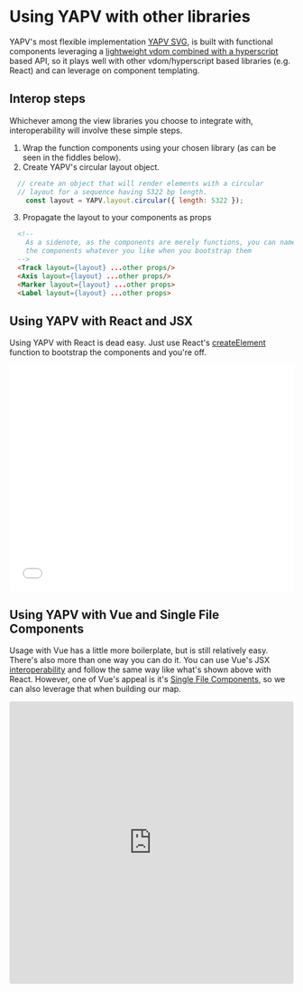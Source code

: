 # Using YAPV with other libraries

YAPV's most flexible implementation [YAPV SVG](https://www.npmjs.com/package/@yapv/svg), is built with functional components leveraging a [lightweight vdom combined with a hyperscript](https://github.com/jorgebucaran/hyperapp/tree/V1) based API, so it plays well with other vdom/hyperscript based libraries (e.g. React) and can leverage on component templating.

## Interop steps

Whichever among the view libraries you choose to integrate with, interoperability will involve these simple steps.

1. Wrap the function components using your chosen library (as can be seen in the fiddles below).
2. Create YAPV's circular layout object.
```javascript
  // create an object that will render elements with a circular
  // layout for a sequence having 5322 bp length.
	const layout = YAPV.layout.circular({ length: 5322 });
```
3. Propagate the layout to your components as props
```html
  <!--
    As a sidenote, as the components are merely functions, you can name
    the components whatever you like when you bootstrap them
  -->
  <Track layout={layout} ...other props/>
  <Axis layout={layout} ...other props/>
  <Marker layout={layout} ...other props>
  <Label layout={layout} ...other props>
```


## Using YAPV with React and JSX

Using YAPV with React is dead easy. Just use React's [createElement](https://reactjs.org/docs/react-api.html#createelement) function to bootstrap the components and you're off.

<iframe width="100%" height="400" src="//jsfiddle.net/mycql/x02so9ky/13/embedded/js,result/" allowfullscreen="allowfullscreen" allowpaymentrequest frameborder="0"></iframe>

## Using YAPV with Vue and Single File Components

Usage with Vue has a little more boilerplate, but is still relatively easy. There's also more than one way you can do it. You can use Vue's JSX [interoperability](https://vuejs.org/v2/guide/render-function.html) and follow the same way like what's shown above with React. However, one of Vue's appeal is it's [Single File Components](https://vuejs.org/v2/guide/single-file-components.html), so we can also leverage that when building our map.

<iframe
     src="https://codesandbox.io/embed/spring-shadow-dfzyu?autoresize=1&fontsize=14&hidenavigation=1&module=%2Fsrc%2FApp.vue&theme=light"
     style="width:100%; height:500px; border:0; border-radius: 4px; overflow:hidden;"
     title="spring-shadow-dfzyu"
     allow="accelerometer; ambient-light-sensor; camera; encrypted-media; geolocation; gyroscope; hid; microphone; midi; payment; usb; vr"
     sandbox="allow-forms allow-modals allow-popups allow-presentation allow-same-origin allow-scripts"
   >
</iframe>
